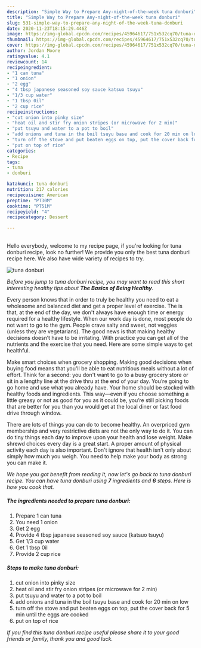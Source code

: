 ```yaml
---
description: "Simple Way to Prepare Any-night-of-the-week tuna donburi"
title: "Simple Way to Prepare Any-night-of-the-week tuna donburi"
slug: 531-simple-way-to-prepare-any-night-of-the-week-tuna-donburi
date: 2020-11-23T18:15:29.446Z
image: https://img-global.cpcdn.com/recipes/45964617/751x532cq70/tuna-donburi-recipe-main-photo.jpg
thumbnail: https://img-global.cpcdn.com/recipes/45964617/751x532cq70/tuna-donburi-recipe-main-photo.jpg
cover: https://img-global.cpcdn.com/recipes/45964617/751x532cq70/tuna-donburi-recipe-main-photo.jpg
author: Jordan Moore
ratingvalue: 4.1
reviewcount: 14
recipeingredient:
- "1 can tuna"
- "1 onion"
- "2 egg"
- "4 tbsp japanese seasoned soy sauce katsuo tsuyu"
- "1/3 cup water"
- "1 tbsp 0il"
- "2 cup rice"
recipeinstructions:
- "cut onion into pinky size"
- "heat oil and stir fry onion stripes (or microwave for 2 min)"
- "put tsuyu and water to a pot to boil"
- "add onions and tuna in the boil tsuyu base and cook for 20 min on low"
- "turn off the stove and put beaten eggs on top, put the cover back for 5 min until the eggs are cooked"
- "put on top of rice"
categories:
- Recipe
tags:
- tuna
- donburi

katakunci: tuna donburi 
nutrition: 217 calories
recipecuisine: American
preptime: "PT30M"
cooktime: "PT51M"
recipeyield: "4"
recipecategory: Dessert

---
```

<br>
Hello everybody, welcome to my recipe page, if you're looking for tuna donburi recipe, look no further! We provide you only the best tuna donburi recipe here. We also have wide variety of recipes to try.
<br>


![tuna donburi](https://img-global.cpcdn.com/recipes/45964617/751x532cq70/tuna-donburi-recipe-main-photo.jpg)

<i>Before you jump to tuna donburi recipe, you may want to read this short interesting healthy tips about <strong>The Basics of Being Healthy</strong>.</i>

Every person knows that in order to truly be healthy you need to eat a wholesome and balanced diet and get a proper level of exercise. The  is that, at the end of the day, we don't always have enough time or energy required for a healthy lifestyle. When our work day is done, most people do not want to go to the gym. People crave salty and sweet, not veggies (unless they are vegetarians). The good news is that making healthy decisions doesn’t have to be irritating. With practice you can get all of the nutrients and the exercise that you need. Here are some simple ways to get healthful.

Make smart choices when grocery shopping. Making good decisions when buying food means that you'll be able to eat nutritious meals without a lot of effort. Think for a second: you don't want to go to a busy grocery store or sit in a lengthy line at the drive thru at the end of your day. You’re going to go home and use what you already have. Your home should be stocked with healthy foods and ingredients. This way—even if you choose something a little greasy or not as good for you as it could be, you’re still picking foods that are better for you than you would get at the local diner or fast food drive through window.

There are lots of things you can do to become healthy. An overpriced gym membership and very restrictive diets are not the only way to do it. You can do tiny things each day to improve upon your health and lose weight. Make shrewd choices every day is a great start. A proper amount of physical activity each day is also important. Don't ignore that health isn't only about simply how much you weigh. You need to help make your body as strong you can make it. 


<i>We hope you got benefit from reading it, now let's go back to tuna donburi recipe. You can have tuna donburi using <strong>7</strong> ingredients and <strong>6</strong> steps. Here is how you cook that.
</i>

##### The ingredients needed to prepare tuna donburi:

1. Prepare 1 can tuna
1. You need 1 onion
1. Get 2 egg
1. Provide 4 tbsp japanese seasoned soy sauce (katsuo tsuyu)
1. Get 1/3 cup water
1. Get 1 tbsp 0il
1. Provide 2 cup rice


##### Steps to make tuna donburi:

1. cut onion into pinky size
1. heat oil and stir fry onion stripes (or microwave for 2 min)
1. put tsuyu and water to a pot to boil
1. add onions and tuna in the boil tsuyu base and cook for 20 min on low
1. turn off the stove and put beaten eggs on top, put the cover back for 5 min until the eggs are cooked
1. put on top of rice


<i>If you find this tuna donburi recipe useful please share it to your good friends or family, thank you and good luck.</i>
